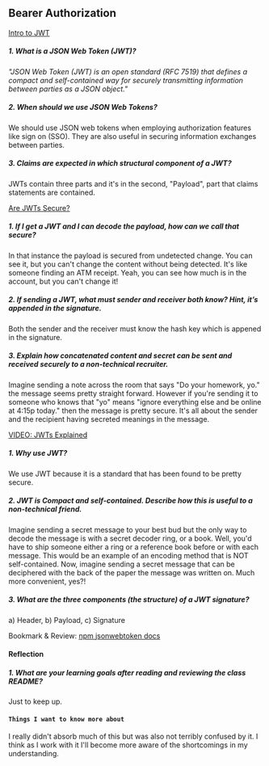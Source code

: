 ## Bearer Authorization

[Intro to JWT](https://jwt.io/introduction/)
##### 1. What is a JSON Web Token (JWT)?
_"JSON Web Token (JWT) is an open standard (RFC 7519) that defines a compact and self-contained way for securely transmitting information between parties as a JSON object."_

##### 2. When should we use JSON Web Tokens?
We should use JSON web tokens when employing authorization features like sign on (SSO). They are also useful in securing information exchanges between parties.

##### 3. Claims are expected in which structural component of a JWT?
JWTs contain three parts and it's in the second, "Payload", part that claims statements are contained. 

[Are JWTs Secure?](https://stackoverflow.com/questions/27301557/if-you-can-decode-jwt-how-are-they-secure)
##### 1. If I get a JWT and I can decode the payload, how can we call that secure?
In that instance the payload is secured from undetected change. You can see it, but you can't change the content without being detected. It's like someone finding an ATM receipt. Yeah, you can see how much is in the account, but you can't change it!

##### 2. If sending a JWT, what must sender and receiver both know? Hint, it’s appended in the signature.
Both the sender and the receiver must know the hash key which is appened in the signature.

##### 3. Explain how concatenated content and secret can be sent and received securely to a non-technical recruiter.
Imagine sending a note across the room that says "Do your homework, yo." the message seems pretty straight forward. However if you're sending it to someone who knows that "yo" means "ignore everything else and be online at 4:15p today." then the message is pretty secure. It's all about the sender and the recipient having secreted meanings in the message.

[VIDEO: JWTs Explained](https://www.youtube.com/watch?v=926mknSW9Lo)
##### 1. Why use JWT?
We use JWT because it is a standard that has been found to be pretty secure.

##### 2. JWT is Compact and self-contained. Describe how this is useful to a non-technical friend.
Imagine sending a secret message to your best bud but the only way to decode the message is with a secret decoder ring, or a book. Well, you'd have to ship someone either a ring or a reference book before or with each message. This would be an example of an encoding method that is NOT self-contained. Now, imagine sending a secret message that can be deciphered with the back of the paper the message was written on. Much more convenient, yes?!

##### 3. What are the three components (the structure) of a JWT signature?
a) Header, b) Payload, c) Signature 


Bookmark & Review: [npm jsonwebtoken docs](https://www.npmjs.com/package/jsonwebtoken)

#### Reflection

##### 1. What are your learning goals after reading and reviewing the class README?
Just to keep up.

#### `Things I want to know more about`
I really didn't absorb much of this but was also not terribly confused by it. I think as I work with it I'll become more aware of the shortcomings in my understanding. 